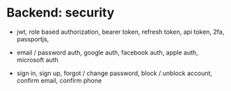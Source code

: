 # Backend: security

- jwt, role based authorization, bearer token, refresh token, api token, 2fa, passportjs,

- email / password auth, google auth, facebook auth, apple auth, microsoft auth

- sign in, sign up, forgot / change password, block / unblock account, confirm email, confirm phone
